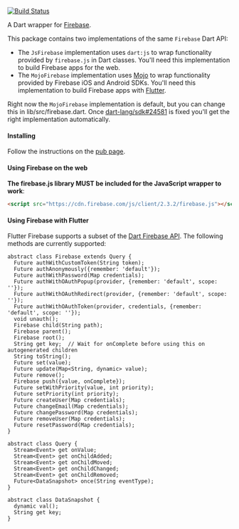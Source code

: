 [![Build Status](https://travis-ci.org/firebase/firebase-dart.svg?branch=master)](https://travis-ci.org/firebase/firebase-dart)

A Dart wrapper for [Firebase](https://www.firebase.com).

This package contains two implementations of the same ```Firebase``` Dart API:
* The ```JsFirebase``` implementation uses `dart:js` to wrap functionality provided by `firebase.js`
in Dart classes. You'll need this implementation to build Firebase apps for the web.
* The ```MojoFirebase``` implementation uses [Mojo](https://github.com/domokit/mojo) to wrap functionality provided by Firebase iOS and Android SDKs. You'll need this implementation to build Firebase apps with [Flutter](http:/flutter.io).

Right now the ```MojoFirebase``` implementation is default, but you can change this in lib/src/firebase.dart. Once [dart-lang/sdk#24581](https://github.com/dart-lang/sdk/issues/24581) is fixed you'll get the right implementation automatically.

#### Installing

Follow the instructions on the [pub page](http://pub.dartlang.org/packages/firebase#installing).

#### Using Firebase on the web

**The firebase.js library MUST be included for the JavaScript wrapper to work**:

```html
<script src="https://cdn.firebase.com/js/client/2.3.2/firebase.js"></script>
```
#### Using Firebase with Flutter

Flutter Firebase supports a subset of the [Dart Firebase API](https://www.dartdocs.org/documentation/firebase/latest/firebase/firebase-library.html). The following methods are currently supported:

    abstract class Firebase extends Query {
      Future authWithCustomToken(String token);
      Future authAnonymously({remember: 'default'});
      Future authWithPassword(Map credentials);
      Future authWithOAuthPopup(provider, {remember: 'default', scope: ''});
      Future authWithOAuthRedirect(provider, {remember: 'default', scope: ''});
      Future authWithOAuthToken(provider, credentials, {remember: 'default', scope: ''});
      void unauth();
      Firebase child(String path);
      Firebase parent();
      Firebase root();
      String get key;  // Wait for onComplete before using this on autogenerated children
      String toString();
      Future set(value);
      Future update(Map<String, dynamic> value);
      Future remove();
      Firebase push({value, onComplete});
      Future setWithPriority(value, int priority);
      Future setPriority(int priority);
      Future createUser(Map credentials);
      Future changeEmail(Map credentials);
      Future changePassword(Map credentials);
      Future removeUser(Map credentials);
      Future resetPassword(Map credentials);
    }
    
    abstract class Query {
      Stream<Event> get onValue;
      Stream<Event> get onChildAdded;
      Stream<Event> get onChildMoved;
      Stream<Event> get onChildChanged;
      Stream<Event> get onChildRemoved;
      Future<DataSnapshot> once(String eventType);
    }
    
    abstract class DataSnapshot {
      dynamic val();
      String get key;
    }
